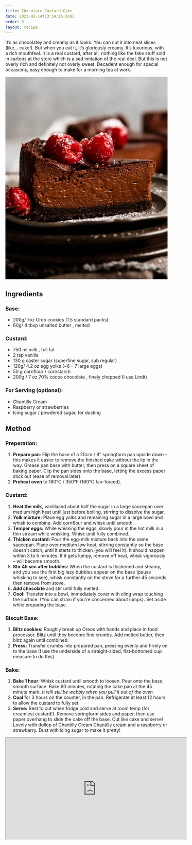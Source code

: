 ```yaml
---
title: Chocolate Custard Cake
date: 2023-02-14T13:34:15.659Z
order: 5
layout: recipe
---
```

It’s as chocolatey and creamy as it looks. You can cut it into neat slices (like… cake!). But when you eat it, it’s gloriously creamy. It’s luxurious, with a rich mouthfeel. It is a real custard, after all, nothing like the fake stuff sold in cartons at the store which is a sad imitation of the real deal. But this is not overly rich and definitely not overly sweet. Decadent enough for special occasions, easy enough to make for a morning tea at work. 

![](../uploads/chocolate-custard-cake_7-close-up.webp)

## I﻿ngredients

### Base:

* 200g/ 7oz Oreo cookies (1.5 standard packs)
* 60g/ 4 tbsp unsalted butter , melted

### Custard:

* 750 ml milk , full fat
* 2 tsp vanilla
* 130 g caster sugar (superfine sugar, sub regular)
* 120g/ 4.2 oz egg yolks (~6 – 7 large eggs)
* 50 g cornflour / cornstarch
* 200g / 7 oz 70% cocoa chocolate , finely chopped (I use Lindt)

### For Serving (optional):

* C﻿hantilly Cream
* Raspberry or strawberries
* Icing sugar / powdered sugar, for dusting

## M﻿ethod

### Preperation:

1. **Prepare pan**: Flip the base of a 20cm / 8" springform pan upside down – this makes it easier to remove the finished cake without the lip in the way. Grease pan base with butter, then press on a square sheet of baking paper. Clip the pan sides onto the base, letting the excess paper stick out (ease of removal later).
2. **Preheat oven** to 180°C / 350°F (160°C fan-forced).

### Custard:

1. **Heat the milk,** vanillaand about half the sugar in a large saucepan over medium high heat until just before boiling, stirring to dissolve the sugar.
2. **Yolk mixture:** Place egg yolks and remaining sugar in a large bowl and whisk to combine. Add cornflour and whisk until smooth.
3. **Temper eggs:** While whisking the eggs, slowly pour in the hot milk in a thin stream while whisking. Whisk until fully combined.
4. **Thicken custard:** Pour the egg-milk mixture back into the same saucepan. Place over medium low heat, stirring constantly so the base doesn't catch, until it starts to thicken (you will feel it). It should happen within 3 to 5 minutes. If it gets lumpy, remove off heat, whisk vigorously – will become smooth.
5. **Stir 45 sec after bubbles:** When the custard is thickened and steamy, and you see the first big lazy bubbles appear on the base (pause whisking to see), whisk constantly on the stove for a further 45 seconds then remove from stove.
6. **Add chocolate** and stir until fully melted.
7. **Cool:** Transfer into a bowl, immediately cover with cling wrap touching the surface. (You can strain if you're concerned about lumps). Set aside while preparing the base.

### Biscuit Base:

1. **Blitz cookies:** Roughly break up Oreos with hands and place in food processor. Blitz until they become fine crumbs. Add melted butter, then blitz again until combined.
2. **Press:** Transfer crumbs into prepared pan, pressing evenly and firmly on to the base (I use the underside of a straight-sided, flat-bottomed cup measure to do this).

### Bake:

1. **Bake 1 hour:** Whisk custard until smooth to loosen. Pour onto the base, smooth surface. Bake 60 minutes, rotating the cake pan at the 45 minute mark. *It will still be wobbly when you pull it out of the oven.*
2. **Cool** for 3 hours on the counter, in the pan. Refrigerate at least 12 hours to allow the custard to fully set.
3. **Serve:** Best to cut when fridge cold and serve at room temp (for creamiest custard!). Remove springform sides and paper, then use paper overhang to slide the cake off the base. Cut like cake and serve! Lovely with dollop of Chantilly Cream [Chantilly cream](https://www.recipetineats.com/chantilly-cream-lightly-sweetened-whipped-cream/) and a raspberry or strawberry. Dust with icing sugar to make it pretty!

<div class="video-box"><iframe width="560" height="315" src="https://www.youtube.com/embed/https://youtu.be/m-ghbf0FlEk?rel=0" allow="accelerometer; autoplay; encrypted-media; gyroscope; picture-in-picture" allowfullscreen></iframe></div>